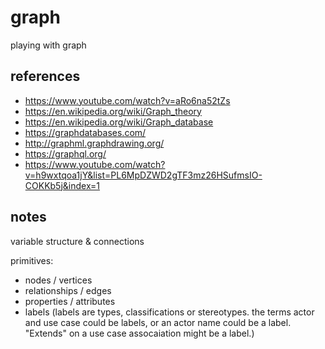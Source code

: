 # graph
playing with graph

## references

- https://www.youtube.com/watch?v=aRo6na52tZs
- https://en.wikipedia.org/wiki/Graph_theory
- https://en.wikipedia.org/wiki/Graph_database
- https://graphdatabases.com/
- http://graphml.graphdrawing.org/
- https://graphql.org/
- https://www.youtube.com/watch?v=h9wxtqoa1jY&list=PL6MpDZWD2gTF3mz26HSufmsIO-COKKb5j&index=1

## notes

variable structure & connections

primitives:
- nodes / vertices
- relationships / edges
- properties / attributes
- labels (labels are types, classifications or stereotypes. the terms actor and use case could be labels, or an actor name could be a label. "Extends" on a use case assocaiation might be a label.)

